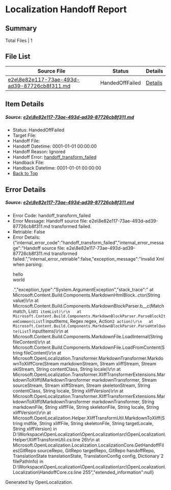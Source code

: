 # <a name='report-top'></a> Localization Handoff Report

## Summary
 Total Files | 1

## File List
 Source File | Status | Details 
 ----------- | ------ | ------- 
 [e2e\8e82e117-73ae-493d-ad39-87726cb8f311.md](https://github.com/OpenLocalizationTest/oltest/blob/11412e727f13cd7ba46d57177374278f01e93b36/e2e/8e82e117-73ae-493d-ad39-87726cb8f311.md) | HandedOffFailed | [Details](#db720e1e0ab8a3de12f432b665b4b7500d65317b1)

## Item Details
##### <a name='db720e1e0ab8a3de12f432b665b4b7500d65317b1'></a> Source: [e2e\8e82e117-73ae-493d-ad39-87726cb8f311.md](https://github.com/OpenLocalizationTest/oltest/blob/11412e727f13cd7ba46d57177374278f01e93b36/e2e/8e82e117-73ae-493d-ad39-87726cb8f311.md)
* Status: HandedOffFailed
* Target File: 
* Handoff File: 
* Handoff Datetime: 0001-01-01 00:00:00
* Handoff Reason: Ignored
* Handoff Error: [handoff_transform_failed](#db720e1e0ab8a3de12f432b665b4b7500d65317b1handoff_transform_failed)
* Handback File: 
* Handback Datetime: 0001-01-01 00:00:00
* [Back to Top](#report-top)


## Error Details
##### <a name='db720e1e0ab8a3de12f432b665b4b7500d65317b1handoff_transform_failed'></a> Source: [e2e\8e82e117-73ae-493d-ad39-87726cb8f311.md](#db720e1e0ab8a3de12f432b665b4b7500d65317b1)
* Error Code: handoff_transform_failed
* Error Message: Handoff source file: e2e\8e82e117-73ae-493d-ad39-87726cb8f311.md transformed failed.
* Retriable: False
* Error Details: {"internal_error_code":"handoff_transform_failed","internal_error_message":"Handoff source file: e2e\\8e82e117-73ae-493d-ad39-87726cb8f311.md transformed failed.","internal_error_retriable":false,"exception_message":"Invalid Xml when parsing: <p>hello <br> world</p>.","exception_type":"System.ArgumentException","stack_trace":"   at Microsoft.Content.Build.Components.MarkdownHtmlBlock..ctor(String value)\r\n   at Microsoft.Content.Build.Components.MarkdownBlockParser.<ParseHtmlQuote>b__c(Match match, List`1 itemList)\r\n   at Microsoft.Content.Build.Components.MarkdownBlockParser.ParseBlockItemCommon(List`1 inputItems, Regex regex, Action`2 action)\r\n   at Microsoft.Content.Build.Components.MarkdownBlockParser.ParseHtmlQuote(List`1 inputItems)\r\n   at Microsoft.Content.Build.Components.MarkdownFile.LoadInternal(String fileContent)\r\n   at Microsoft.Content.Build.Components.MarkdownFile.LoadFromContent(String fileContent)\r\n   at Microsoft.OpenLocalization.Transformer.MarkdownTransformer.MarkdownToXliffCore(Stream markdownStream, Stream xliffStream, Stream sklStream, String contentClass, String locale)\r\n   at Microsoft.OpenLocalization.Transformer.XliffTransformerExtensions.MarkdownToXliff(IMarkdownTransformer markdownTransformer, Stream sourceStream, Stream xliffStream, Stream skeletonStream, String contentClass, String locale, String xliffVersion)\r\n   at Microsoft.OpenLocalization.Transformer.XliffTransformerExtensions.MarkdownToXliff(IMarkdownTransformer markdownTransformer, String markdownFile, String xliffFile, String skeletonFile, String locale, String xliffVersion)\r\n   at Microsoft.OpenLocalization.Helper.XliffTransformUtil.MarkdownToXliff(String mdfile, String xliffFile, String skeletonFile, String targetLocale, String xliffVersion) in D:\\Workspace\\OpenLocalization\\OpenLocalization\\src\\OpenLocalization\\Helper\\XliffTransformUtil.cs:line 26\r\n   at Microsoft.OpenLocalization.Localization.LocalizationCore.GetHandoffFiles(GitRepo sourceRepo, GitRepo targetRepo, GitRepo handoffRepo, TranslationState translationState, TranslationConfig config, Dictionary`2 filePathInfo) in D:\\Workspace\\OpenLocalization\\OpenLocalization\\src\\OpenLocalization\\Localization\\HandoffCore.cs:line 255","extended_information":null}


Generated by OpenLocalization.
